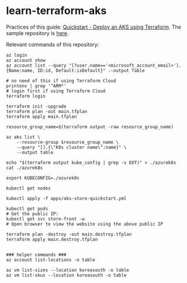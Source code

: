 # learn-terraform-aks

Practices of this guide: [Quickstart - Deploy an AKS using Terraform](https://learn.microsoft.com/en-us/azure/aks/learn/quick-kubernetes-deploy-terraform?tabs=bash). The sample repository is [here](https://github.com/Azure-Samples/aks-store-demo).

Relevant commands of this repository:
```shell
az login
az account show
az account list --query "[?user.name=='<microsoft_account_email>'].{Name:name, ID:id, Default:isDefault}" --output Table

# no need of this if using Terraform Cloud
printenv | grep '^ARM*'
# login first if using Terraform Cloud
terraform login

terraform init -upgrade
terraform plan -out main.tfplan
terraform apply main.tfplan

resource_group_name=$(terraform output -raw resource_group_name)

az aks list \
    --resource-group $resource_group_name \
    --query "[].{\"K8s cluster name\":name}" \
    --output table

echo "$(terraform output kube_config | grep -v EOT)" > ./azurek8s
cat ./azurek8s

export KUBECONFIG=./azurek8s

kubectl get nodes

kubectl apply -f apps/aks-store-quickstart.yml

kubectl get pods
# Get the public IP:
kubectl get svc store-front -w
# Open browser to view the website using the above public IP

terraform plan -destroy -out main.destroy.tfplan
terraform apply main.destroy.tfplan


### helper commands ###
az account list-locations -o table

az vm list-sizes --location koreasouth -o table
az vm list-skus --location koreasouth -o table
```